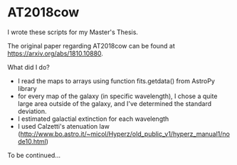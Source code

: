 # AT2018cow
I wrote these scripts for my Master's Thesis. 

The original paper regarding AT2018cow can be found at https://arxiv.org/abs/1810.10880. 

What did I do? 

- I read the maps to arrays using function fits.getdata() from AstroPy library
- for every map of the galaxy (in specific wavelength), I chose a quite large area outside of the galaxy, and I've determined the standard deviation.
- I estimated galactial extinction for each wavelength
- I used Calzetti's atenuation law (http://www.bo.astro.it/~micol/Hyperz/old_public_v1/hyperz_manual1/node10.html)

To be continued...
